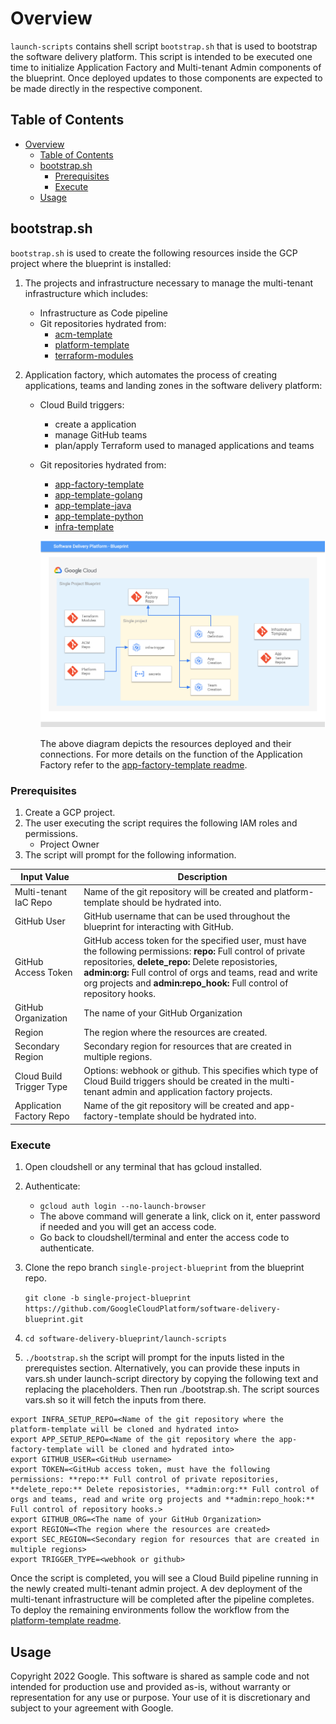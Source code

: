 # Overview

`launch-scripts` contains shell script `bootstrap.sh` that is used to bootstrap the software delivery platform. This script is intended to be executed one time to initialize Application Factory and Multi-tenant Admin components of the blueprint. Once deployed updates to those components are expected to be made directly in the respective component.

## Table of Contents

- [Overview](#overview)
    - [Table of Contents](#table-of-contents)
    - [bootstrap.sh](#bootstrapsh)
        - [Prerequisites](#prerequisites)
        - [Execute](#execute)
    - [Usage](#usage)

## bootstrap.sh

`bootstrap.sh` is used to create the following resources inside the GCP project where the blueprint is installed:

1. The projects and infrastructure necessary to manage the multi-tenant infrastructure which includes:

   - Infrastructure as Code pipeline
   - Git repositories hydrated from:
       -   [acm-template][acm-template]
       -   [platform-template][platform-template]
       -   [terraform-modules][terraform-modules]
   

2. Application factory, which automates the process of creating applications, teams and landing zones in the software delivery platform:

    - Cloud Build triggers:
        - create a application
         - manage GitHub teams
         - plan/apply Terraform used to managed applications and teams
   -   Git repositories hydrated from:
       -   [app-factory-template][app-factory-template]
       -   [app-template-golang][app-template-golang]
       -   [app-template-java][app-template-java]
       -   [app-template-python][app-template-python]
       -   [infra-template][infra-template]

       ![single-project-blueprint](../resources/single-project-blueprint.png)

        The above diagram depicts the resources deployed and their connections.  For more details on the function of the Application Factory refer to the [app-factory-template readme][app-factory-architecture].

### Prerequisites

1. Create a GCP project. 
2. The user executing the script requires the following IAM roles and permissions.
    - Project Owner
3.  The script will prompt for the following information.

| Input Value              | Description
|--------------------------| --------------------
| Multi-tenant IaC Repo    | Name of the git repository will be created and platform-template should be hydrated into.
| GitHub User              | GitHub username that can be used throughout the blueprint for interacting with GitHub.
| GitHub Access Token      | GitHub access token for the specified user, must have the following permissions: **repo:** Full control of private repositories, **delete_repo:** Delete reposistories, **admin:org:** Full control of orgs and teams, read and write org projects and **admin:repo_hook:** Full control of repository hooks.
| GitHub Organization      | The name of your GitHub Organization
| Region                   | The region where the resources are created.
| Secondary Region         | Secondary region for resources that are created in multiple regions.
| Cloud Build Trigger Type | Options: webhook or github. This specifies which type of Cloud Build triggers should be created in the multi-tenant admin and application factory projects.
| Application Factory Repo | Name of the git repository will be created and app-factory-template should be hydrated into.

### Execute

1.  Open cloudshell or any terminal that has gcloud installed.
2.  Authenticate:
    - `gcloud auth login --no-launch-browser`
    - The above command will generate a link, click on it, enter password if needed and you will get an access code.
    - Go back to cloudshell/terminal and enter the access code to authenticate.
3.  Clone the repo branch `single-project-blueprint` from the blueprint repo.

    `git clone -b single-project-blueprint https://github.com/GoogleCloudPlatform/software-delivery-blueprint.git`

4.  `cd software-delivery-blueprint/launch-scripts`
5.  `./bootstrap.sh` the script will prompt for the inputs listed in the prerequistes section. Alternatively, you can provide these inputs in vars.sh under launch-script directory by copying the following text and replacing the placeholders. Then run ./bootstrap.sh. The script sources vars.sh so it will fetch the inputs from there.
```
export INFRA_SETUP_REPO=<Name of the git repository where the platform-template will be cloned and hydrated into>
export APP_SETUP_REPO=<Name of the git repository where the app-factory-template will be cloned and hydrated into>
export GITHUB_USER=<GitHub username>
export TOKEN=<GitHub access token, must have the following permissions: **repo:** Full control of private repositories, **delete_repo:** Delete reposistories, **admin:org:** Full control of orgs and teams, read and write org projects and **admin:repo_hook:** Full control of repository hooks.>
export GITHUB_ORG=<The name of your GitHub Organization>
export REGION=<The region where the resources are created>
export SEC_REGION=<Secondary region for resources that are created in multiple regions>
export TRIGGER_TYPE=<webhook or github>
```
Once the script is completed, you will see a Cloud Build pipeline running in the newly created multi-tenant admin project. A dev deployment of the multi-tenant infrastructure will be completed after the pipeline completes. To deploy the remaining environments follow the workflow from the  [platform-template readme][platform-template-pipeline].

## Usage

Copyright 2022 Google. This software is shared as sample code and not intended
for production use and provided as-is, without warranty or representation for
any use or purpose. Your use of it is discretionary and subject to your
agreement with Google.

<!-- LINKS: https://www.markdownguide.org/basic-syntax/#reference-style-links -->
[acm-template]: ../acm-template/
[app-factory-template]: ../app-factory-template/
[app-factory-architecture]: ../app-factory-template/README.md#application-factory-architecture
[app-template-golang]: ../app-template-golang/
[app-template-java]: ../app-template-java/
[app-template-python]: ../app-template-python/
[external-accounts]: https://support.google.com/a/answer/9007750?hl=en&ref_topic=25840
[group-manager]: https://support.google.com/a/answer/167094?hl=en&ref_topic=9399820
[infra-template]: ../infra-template/
[platform-template]: ../platform-template/
[platform-architecture]: ../platform-template/README.md#architecture
[terraform-modules]:../terraform-modules/
[workspace-group]: https://support.google.com/a/answer/9400082?hl=en#zippy=%2Cstep-create-a-group
[vars.sh]: ./vars.sh
[platform-template-pipeline]: ../platform-template/README.md#infrastructure-pipeline